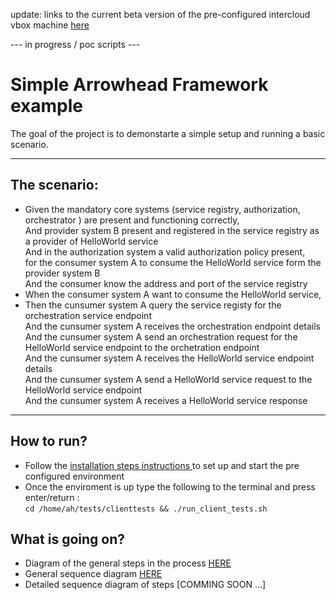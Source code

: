 update: 
links to the current beta version of the pre-configured intercloud vbox machine [here](https://github.com/MaGaMeGa/helloAHworld/blob/development/os/docs/intercloud_machine_v_beta.01.links.txt)

--- in progress / poc scripts --- 

# Simple Arrowhead Framework example

The goal of the project is to demonstarte a simple setup and running a basic scenario.<br />
***
## The scenario:<br />
  - Given the mandatory core systems (service registry, authorization, orchestrator ) are present and functioning correctly,<br />
   And provider system B present and registered in the service registry as a provider of HelloWorld service <br />
   And in the authorization system a valid authorization policy present,<br />
    for the consumer system A to consume the HelloWorld service form the provider system B <br />
   And the consumer know the address and port of the service registry <br />
  - When the consumer system A want to consume the HelloWorld service, <br />
  - Then the cunsumer system A query the service registy for the orchestration service endpoint<br />
  And the cunsumer system A receives the orchestration endpoint details <br />
  And the cunsumer system A send an orchestration request for the HelloWorld service endpoint to the orchetration endpoint<br />
  And the cunsumer system A receives the HelloWorld service endpoint details<br />
  And the cunsumer system A send a HelloWorld service request to the HelloWorld service endpoint <br />
  And the cunsumer system A receives a HelloWorld service response <br />
***
## How to run?
- Follow the [installation steps instructions ](https://github.com/MaGaMeGa/helloAHworld/blob/main/os/docs/installation_steps.md) to set up and start the pre configured environment
- Once the enviroment is up type the following to the terminal and press enter/return : <br /> ```cd /home/ah/tests/clienttests && ./run_client_tests.sh ``` 

## What is going on?

- Diagram of the general steps in the process [HERE](https://github.com/MaGaMeGa/helloAHworld/blob/main/os/docs/client_test_steps.txt)
- General sequence diagram [HERE](https://github.com/MaGaMeGa/helloAHworld/blob/main/os/docs/client_test_sequence_overview.txt)
- Detailed sequence diagram of steps [COMMING SOON ...]
